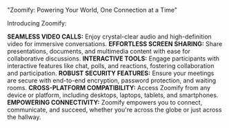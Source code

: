 "Zoomify: Powering Your World, One Connection at a Time"

Introducing Zoomify:

**SEAMLESS VIDEO CALLS:** Enjoy crystal-clear audio and high-definition video for immersive conversations.
**EFFORTLESS SCREEN SHARING:** Share presentations, documents, and multimedia content with ease for collaborative discussions.
**INTERACTIVE TOOLS:** Engage participants with interactive features like chat, polls, and reactions, fostering collaboration and participation.
**ROBUST SECURITY FEATURES:** Ensure your meetings are secure with end-to-end encryption, password protection, and waiting rooms.
**CROSS-PLATFORM COMPATIBILITY:** Access Zoomify from any device or platform, including desktops, laptops, tablets, and smartphones.
**EMPOWERING CONNECTIVITY:** Zoomify empowers you to connect, communicate, and succeed, whether you're across the globe or just across the hallway.
